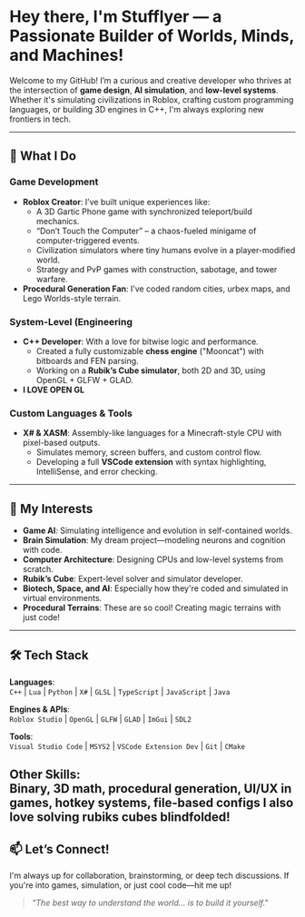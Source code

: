 # Hey there, I'm Stufflyer — a Passionate Builder of Worlds, Minds, and Machines!

Welcome to my GitHub! I’m a curious and creative developer who thrives at the intersection of **game design**, **AI simulation**, and **low-level systems**. Whether it's simulating civilizations in Roblox, crafting custom programming languages, or building 3D engines in C++, I'm always exploring new frontiers in tech.

---

## 🔧 What I Do

### Game Development
- **Roblox Creator**: I’ve built unique experiences like:
  - A 3D Gartic Phone game with synchronized teleport/build mechanics.
  - “Don’t Touch the Computer” – a chaos-fueled minigame of computer-triggered events.
  - Civilization simulators where tiny humans evolve in a player-modified world.
  - Strategy and PvP games with construction, sabotage, and tower warfare.
- **Procedural Generation Fan**: I’ve coded random cities, urbex maps, and Lego Worlds-style terrain.
### System-Level (Engineering
- **C++ Developer**: With a love for bitwise logic and performance.
  - Created a fully customizable **chess engine** ("Mooncat") with bitboards and FEN parsing.
  - Working on a **Rubik’s Cube simulator**, both 2D and 3D, using OpenGL + GLFW + GLAD.
- **I LOVE OPEN GL**

### Custom Languages & Tools
- **X# & XASM**: Assembly-like languages for a Minecraft-style CPU with pixel-based outputs.
  - Simulates memory, screen buffers, and custom control flow.
  - Developing a full **VSCode extension** with syntax highlighting, IntelliSense, and error checking.

---

## 🧠 My Interests

- **Game AI**: Simulating intelligence and evolution in self-contained worlds.
- **Brain Simulation**: My dream project—modeling neurons and cognition with code.
- **Computer Architecture**: Designing CPUs and low-level systems from scratch.
- **Rubik’s Cube**: Expert-level solver and simulator developer.
- **Biotech, Space, and AI**: Especially how they're coded and simulated in virtual environments.
- **Procedural Terrains**: These are so cool! Creating magic terrains with just code! 

---

## 🛠️ Tech Stack

**Languages**:  
`C++` | `Lua` | `Python` | `X#` | `GLSL` | `TypeScript` | `JavaScript` | `Java`

**Engines & APIs**:  
`Roblox Studio` | `OpenGL` | `GLFW` | `GLAD` | `ImGui` | `SDL2`

**Tools**:  
`Visual Studio Code` | `MSYS2` | `VSCode Extension Dev` | `Git` | `CMake`

**Other Skills**:  
Binary, 3D math, procedural generation, UI/UX in games, hotkey systems, file-based configs
I also love solving rubiks cubes blindfolded!
---

## 📫 Let’s Connect!

I'm always up for collaboration, brainstorming, or deep tech discussions. If you're into games, simulation, or just cool code—hit me up!

> _"The best way to understand the world... is to build it yourself."_
<!--
**StufflyerScripting/StufflyerScripting** is a ✨ _special_ ✨ repository because its `README.md` (this file) appears on your GitHub profile.

Here are some ideas to get you started:

- 🔭 I’m currently working on ...
- 🌱 I’m currently learning ...
- 👯 I’m looking to collaborate on ...
- 🤔 I’m looking for help with ...
- 💬 Ask me about ...
- 📫 How to reach me: ...
- 😄 Pronouns: ...
- ⚡ Fun fact: ...
-->
